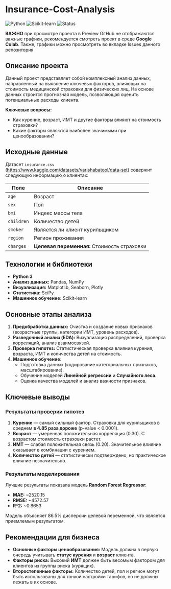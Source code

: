 # Insurance-Cost-Analysis

![Python](https://img.shields.io/badge/Python-3.x-blue?logo=python)
![Scikit-learn](https://img.shields.io/badge/Scikit--learn-1.2+-orange?logo=scikit-learn)
![Status](https://img.shields.io/badge/Status-Completed-success)

**ВАЖНО** при просмотре проекта в Preview GitHub не отображаются важные графики, рекомендуется смотреть проект в среде **Google Colab**.
Также, графики можно просмотреть во вкладке Issues данного репозитория

## Описание проекта

Данный проект представляет собой комплексный анализ данных, направленный на выявление ключевых факторов, влияющих на стоимость медицинской страховки для физических лиц. На основе данных строится прогнозная модель, позволяющая оценить потенциальные расходы клиента.

**Ключевые вопросы:**
- Как курение, возраст, ИМТ и другие факторы влияют на стоимость страховки?
- Какие факторы являются наиболее значимыми при ценообразовании?

## Исходные данные

Датасет `insurance.csv` (https://www.kaggle.com/datasets/varishabatool/data-set) содержит следующую информацию о клиентах:

|    Поле    |                 Описание                    |
|------------|---------------------------------------------|
|    `age`   | Возраст                                     |
|    `sex`   | Пол                                         |
|    `bmi`   | Индекс массы тела                           |
| `children` | Количество детей                            |
|  `smoker`  | Является ли клиент курильщиком              |
|  `region`  | Регион проживания                           |
|  `charges` | **Целевая переменная:** Стоимость страховки |

## Технологии и библиотеки

- **Python 3**
- **Анализ данных:** Pandas, NumPy
- **Визуализация:** Matplotlib, Seaborn, Plotly
- **Статистика:** SciPy
- **Машинное обучение:** Scikit-learn

## Основные этапы анализа

1.  **Предобработка данных:** Очистка и создание новых признаков (возрастные группы, категории ИМТ, уровень расходов).
2.  **Разведочный анализ (EDA):** Визуализация распределений, проверка корреляций, анализ взаимосвязей.
3.  **Проверка гипотез:** Статистическая проверка влияния курения, возраста, ИМТ и количества детей на стоимость.
4.  **Машинное обучение:**
    - Подготовка данных (кодирование категориальных признаков, масштабирование).
    - Обучение моделей **Линейной регрессии** и **Случайного леса**.
    - Оценка качества моделей и анализ важности признаков.
  
## Ключевые выводы

### Результаты проверки гипотез

1.  **Курение** — самый сильный фактор. Страховка для курильщиков в среднем **в 4.85 раза дороже** (p-value < 0.0001).
2.  **Возраст** — умеренная положительная корреляция (0.30). С возрастом стоимость страховки растет.
3.  **ИМТ** — слабая положительная связь (0.20). Значительное влияние оказывает в комбинации с курением.
4.  **Количество детей** — статистически подтверждено, но практическое влияние незначительно.

### Результаты моделирования

Лучшие результаты показала модель **Random Forest Regressor**:

- **MAE:** ~2520.15
- **RMSE:** ~4572.57
- **R^2:** ~0.8653

Модель объясняет 86.5% дисперсии целевой переменной, что является приемлемым результатом.

## Рекомендации для бизнеса

- **Основные факторы ценообразования:** Модель должна в первую очередь учитывать **статус курения** и **возраст** клиента.
- **Факторы риска:** Высокий **ИМТ** должен быть весомым фактором для клиентов из группы риска (курящих).
- **Второстепенные факторы:** Количество детей, пол и регион могут быть использованы для тонкой настройки тарифов, но не должны лежать в их основе.
